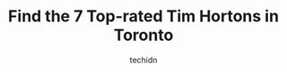 ---
layout: ampstory
image: https://i0.wp.com/www.auto.or.id/wp-content/uploads/2023/06/tim-hortons-0-toronto-1686321899.jpeg?resize=640,853
author: techidn
featured: false
description: Toronto, Ontario, Canada is a haven for Tim Hortons enthusiasts, boasting an impressive array of 7 top-notch establishments. Whether youre a seasoned connoisseur or simply curious to explor
title: Find the 7 Top-rated Tim Hortons in Toronto
cover:
   title: Find the 7 Top-rated Tim Hortons in Toronto
   subtitle: AUTO.OR.ID
   background: https://www.auto.or.id/wp-content/uploads/2023/06/tim-hortons-0-toronto-1686321899.jpeg

pages: 
 - layout: thirds
   top: <h1>#1 Tim Hortons</h1>
   bottom: "<p>I may be biased towards this place because I deeply want Tim Hortons to do well. Its a Canadian brand thats more than a business for Canadians. Its part of th</p>"
   background: https://www.auto.or.id/wp-content/uploads/2023/06/tim-hortons-1-toronto-1686321901.jpeg
   backgroundblur: true
 - layout: thirds
   top: <h1>#2 Tim Hortons</h1>
   bottom: "<p>2245 Yonge St, Toronto, ON M4S 2B1, Canada</p>"
   background: https://www.auto.or.id/wp-content/uploads/2023/06/tim-hortons-2-toronto-1686321901.jpeg
   cta:
      link: https://www.auto.or.id/find-the-7-top-rated-tim-hortons-in-toronto/
      text: Find the 7 Top-rated Tim Hortons in Toronto
 - layout: thirds
   top: <h1>#3 Tim Hortons</h1>
   bottom: "<p>70 Gerrard St W, Toronto, ON M5G 1J5, Canada</p>"
   background: https://images.unsplash.com/photo-1636325780109-2d154603a3a7?ixlib=rb-4.0.3&ixid=MnwxMjA3fDB8MHxwaG90by1wYWdlfHx8fGVufDB8fHx8&auto=format&fit=crop&w=640&h=853&q=80
   cta:
      link: https://www.auto.or.id/find-the-7-top-rated-tim-hortons-in-toronto/
      text: Find the 7 Top-rated Tim Hortons in Toronto
 - layout: thirds
   top: <h1>#4 Tim Hortons</h1>
   bottom: "<p>148 Simcoe St, Toronto, ON M5H 3G4, Canada</p>"
   background: https://images.unsplash.com/photo-1575052159402-d23d4fab400c?ixlib=rb-4.0.3&ixid=MnwxMjA3fDB8MHxwaG90by1wYWdlfHx8fGVufDB8fHx8&auto=format&fit=crop&w=640&h=853&q=80
   cta:
      link: https://www.auto.or.id/find-the-7-top-rated-tim-hortons-in-toronto/
      text: Find the 7 Top-rated Tim Hortons in Toronto
 - layout: thirds
   top: <h1>#5 Tim Hortons</h1>
   bottom: "<p>18 King St E Suite 105, Toronto, ON M5C 1C4, Canada</p>"
   background: https://images.unsplash.com/photo-1639928846512-d22a0738138a?ixlib=rb-4.0.3&ixid=MnwxMjA3fDB8MHxwaG90by1wYWdlfHx8fGVufDB8fHx8&auto=format&fit=crop&w=640&h=853&q=80
   cta:
      link: https://www.auto.or.id/find-the-7-top-rated-tim-hortons-in-toronto/
      text: Find the 7 Top-rated Tim Hortons in Toronto
 - layout: thirds
   top: <h1>#6 Tim Hortons</h1>
   bottom: "<p>College Park, Street Level Street Level, 444 Yonge St, Toronto, ON M5B 2H4, Canada</p>"
   background: https://images.unsplash.com/photo-1622407760454-0a091d4c6cdf?ixlib=rb-4.0.3&ixid=MnwxMjA3fDB8MHxwaG90by1wYWdlfHx8fGVufDB8fHx8&auto=format&fit=crop&w=640&h=853&q=80
   cta:
      link: https://www.auto.or.id/find-the-7-top-rated-tim-hortons-in-toronto/
      text: Find the 7 Top-rated Tim Hortons in Toronto
 - layout: thirds
   top: <h1>#7 Tim Hortons</h1>
   bottom: "<p>455 Spadina Ave., Toronto, ON M5S 1A1, Canada</p>"
   background: https://images.unsplash.com/photo-1508974576580-36a2f92ad3bc?ixlib=rb-4.0.3&ixid=MnwxMjA3fDB8MHxwaG90by1wYWdlfHx8fGVufDB8fHx8&auto=format&fit=crop&w=640&h=853&q=80
   cta:
      link: https://www.auto.or.id/find-the-7-top-rated-tim-hortons-in-toronto/
      text: Find the 7 Top-rated Tim Hortons in Toronto
 - layout: thirds
   middle: Continue reading...
   background: https://images.unsplash.com/photo-1610998342124-c4fcba4cf4bf?ixlib=rb-4.0.3&ixid=MnwxMjA3fDB8MHxwaG90by1wYWdlfHx8fGVufDB8fHx8&auto=format&fit=crop&w=640&h=853&q=80
   cta:
      link: https://www.auto.or.id/find-the-7-top-rated-tim-hortons-in-toronto/
      text: Find the 7 Top-rated Tim Hortons in Toronto

---
